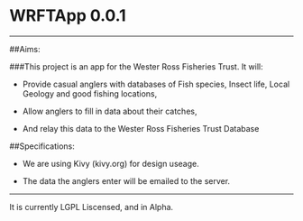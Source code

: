 # WRFTApp 0.0.1
----------
##Aims:

###This project is an app for the Wester Ross Fisheries Trust. It will:

  * Provide casual anglers with databases of Fish species, Insect life, Local Geology and good fishing locations,

  * Allow anglers to fill in data about their catches,

  * And relay this data to the Wester Ross Fisheries Trust Database

##Specifications:

  * We are using Kivy (kivy.org) for design useage.
  
  * The data the anglers enter will be emailed to the server.
  
----------
It is currently LGPL Liscensed, and in Alpha.
